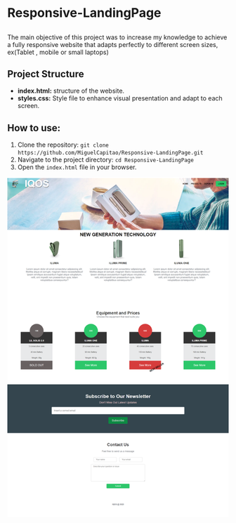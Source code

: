 # Responsive-LandingPage
## 

The main objective of this project was to increase my knowledge to achieve a fully responsive website that adapts perfectly to different screen sizes, ex(Tablet , mobile or small laptops)

## Project Structure
- **index.html:** structure of the website.
- **styles.css:** Style file to enhance visual presentation and adapt to each screen.
  
## How to use:
1. Clone the repository: `git clone https://github.com/MiguelCapitao/Responsive-LandingPage.git`
2. Navigate to the project directory: `cd Responsive-LandingPage`
3. Open the `index.html` file in your browser.

![Screenshot](images/webprint.png)
